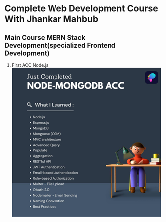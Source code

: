 # Complete Web Development Course With Jhankar Mahbub
## Main Course MERN Stack Development(specialized Frontend Development)

1. First ACC Node.js
![acc-node](/img/acc-node.jpg)
